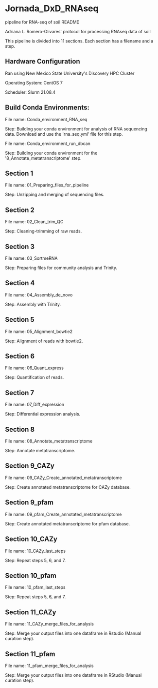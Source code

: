 # **Jornada_DxD_RNAseq**

pipeline for RNA-seq of soil README

Adriana L. Romero-Olivares' protocol for processing RNAseq data of soil

This pipeline is divided into 11 sections. Each section has a filename and a step.

## Hardware Configuration
Ran using New Mexico State University's Discovery HPC Cluster

Operating System: CentOS 7

Scheduler: Slurm 21.08.4

## Build Conda Environments:

File name: Conda_environment_RNA_seq

Step: Building your conda environment for analysis of RNA sequencing data. Download and use the 'rna_seq.yml' file for this step. 

File name: Conda_environment_run_dbcan

Step: Building your conda environment for the '8_Annotate_metatranscriptome' step.

## Section 1

File name: 01_Preparing_files_for_pipeline

Step: Unzipping and merging of sequencing files.

## Section 2

File name: 02_Clean_trim_QC

Step: Cleaning-trimming of raw reads.

## Section 3

File name: 03_SortmeRNA

Step: Preparing files for community analysis and Trinity.

## Section 4

File name: 04_Assembly_de_novo

Step: Assembly with Trinity.

## Section 5

File name: 05_Alignment_bowtie2

Step: Alignment of reads with bowtie2.

## Section 6

File name: 06_Quant_express

Step: Quantification of reads.

## Section 7

File  name: 07_Diff_expression

Step: Differential expression analysis.

## Section 8

File name: 08_Annotate_metatranscriptome

Step: Annotate metatranscriptome.

## Section 9_CAZy

File name: 09_CAZy_Create_annotated_metatranscriptome

Step: Create annotated metatranscriptome for CAZy database.

## Section 9_pfam

File name: 09_pfam_Create_annotated_metatranscriptome

Step: Create annotated metatranscriptome for pfam database.

## Section 10_CAZy

File name: 10_CAZy_last_steps

Step: Repeat steps 5, 6, and 7.

## Section 10_pfam

File name: 10_pfam_last_steps

Step: Repeat steps 5, 6, and 7. 

## Section 11_CAZy

File name: 11_CAZy_merge_files_for_analysis

Step: Merge your output files into one dataframe in Rstudio (Manual curation step).

## Section 11_pfam

File name: 11_pfam_merge_files_for_analysis

Step: Merge your output files into one dataframe in RStudio (Manual curation step).